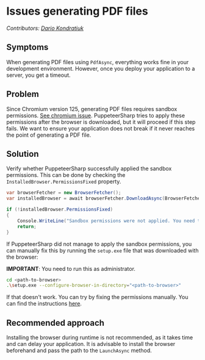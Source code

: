 # Issues generating PDF files
_Contributors: [Dario Kondratiuk](https://github.com/kblok)_

## Symptoms

When generating PDF files using `PdfAsync`, everything works fine in your development environment. However, once you deploy your application to a server, you get a timeout.

## Problem

Since Chromium version 125, generating PDF files requires sandbox permissions. [See chromium issue](https://issues.chromium.org/issues/338553158).
PuppeteerSharp tries to apply these permissions after the browser is downloaded, but it will proceed if this step fails. We want to ensure your application does not break if it never reaches the point of generating a PDF file.

## Solution

Verify whether PuppeteerSharp successfully applied the sandbox permissions. This can be done by checking the `InstalledBrowser.PermissionsFixed` property.

```csharp
var browserFetcher = new BrowserFetcher();
var installedBrowser = await browserFetcher.DownloadAsync(BrowserFetcher.);

if (!installedBrowser.PermissionsFixed)
{
    Console.WriteLine("Sandbox permissions were not applied. You need to run your application as an administrator.");
    return;
}
```

If PuppeteerSharp did not manage to apply the sandbox permissions, you can manually fix this by running the `setup.exe` file that was downloaded with the browser:

**IMPORTANT**: You need to run this as administrator.

```bash
cd <path-to-browser>
.\setup.exe --configure-browser-in-directory="<path-to-browser>"
```

If that doesn't work. You can try by fixing the permissions manually. You can find the instructions [here](https://pptr.dev/troubleshooting#chrome-reports-sandbox-errors-on-windows).

## Recommended approach

Installing the browser during runtime is not recommended, as it takes time and can delay your application. It is advisable to install the browser beforehand and pass the path to the `LaunchAsync` method.
